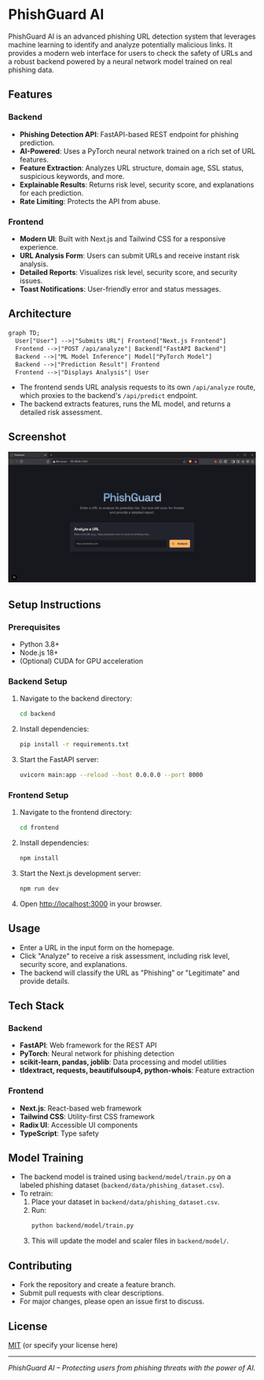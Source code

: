 # PhishGuard AI

PhishGuard AI is an advanced phishing URL detection system that leverages machine learning to identify and analyze potentially malicious links. It provides a modern web interface for users to check the safety of URLs and a robust backend powered by a neural network model trained on real phishing data.

## Features

### Backend
- **Phishing Detection API**: FastAPI-based REST endpoint for phishing prediction.
- **AI-Powered**: Uses a PyTorch neural network trained on a rich set of URL features.
- **Feature Extraction**: Analyzes URL structure, domain age, SSL status, suspicious keywords, and more.
- **Explainable Results**: Returns risk level, security score, and explanations for each prediction.
- **Rate Limiting**: Protects the API from abuse.

### Frontend
- **Modern UI**: Built with Next.js and Tailwind CSS for a responsive experience.
- **URL Analysis Form**: Users can submit URLs and receive instant risk analysis.
- **Detailed Reports**: Visualizes risk level, security score, and security issues.
- **Toast Notifications**: User-friendly error and status messages.

## Architecture

```mermaid
graph TD;
  User["User"] -->|"Submits URL"| Frontend["Next.js Frontend"]
  Frontend -->|"POST /api/analyze"| Backend["FastAPI Backend"]
  Backend -->|"ML Model Inference"| Model["PyTorch Model"]
  Backend -->|"Prediction Result"| Frontend
  Frontend -->|"Displays Analysis"| User
```

- The frontend sends URL analysis requests to its own `/api/analyze` route, which proxies to the backend's `/api/predict` endpoint.
- The backend extracts features, runs the ML model, and returns a detailed risk assessment.

## Screenshot

![PhishGuard AI Screenshot](Screenshot.png)

## Setup Instructions

### Prerequisites
- Python 3.8+
- Node.js 18+
- (Optional) CUDA for GPU acceleration

### Backend Setup
1. Navigate to the backend directory:
   ```sh
   cd backend
   ```
2. Install dependencies:
   ```sh
   pip install -r requirements.txt
   ```
3. Start the FastAPI server:
   ```sh
   uvicorn main:app --reload --host 0.0.0.0 --port 8000
   ```

### Frontend Setup
1. Navigate to the frontend directory:
   ```sh
   cd frontend
   ```
2. Install dependencies:
   ```sh
   npm install
   ```
3. Start the Next.js development server:
   ```sh
   npm run dev
   ```
4. Open [http://localhost:3000](http://localhost:3000) in your browser.

## Usage
- Enter a URL in the input form on the homepage.
- Click "Analyze" to receive a risk assessment, including risk level, security score, and explanations.
- The backend will classify the URL as "Phishing" or "Legitimate" and provide details.

## Tech Stack

### Backend
- **FastAPI**: Web framework for the REST API
- **PyTorch**: Neural network for phishing detection
- **scikit-learn, pandas, joblib**: Data processing and model utilities
- **tldextract, requests, beautifulsoup4, python-whois**: Feature extraction

### Frontend
- **Next.js**: React-based web framework
- **Tailwind CSS**: Utility-first CSS framework
- **Radix UI**: Accessible UI components
- **TypeScript**: Type safety

## Model Training
- The backend model is trained using `backend/model/train.py` on a labeled phishing dataset (`backend/data/phishing_dataset.csv`).
- To retrain:
  1. Place your dataset in `backend/data/phishing_dataset.csv`.
  2. Run:
     ```sh
     python backend/model/train.py
     ```
  3. This will update the model and scaler files in `backend/model/`.

## Contributing
- Fork the repository and create a feature branch.
- Submit pull requests with clear descriptions.
- For major changes, please open an issue first to discuss.

## License
[MIT](LICENSE) (or specify your license here)

---

*PhishGuard AI – Protecting users from phishing threats with the power of AI.*
